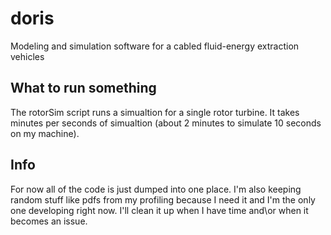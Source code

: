 # doris
Modeling and simulation software for a cabled fluid-energy extraction vehicles

## What to run something
The rotorSim script runs a simualtion for a single rotor turbine. It takes minutes per seconds of simualtion (about 2 minutes to simulate 10 seconds on my machine).

## Info
For now all of the code is just dumped into one place. I'm also keeping random stuff like pdfs from my profiling because I need it and I'm the only one developing right now. I'll clean it up when I have time and\or when it becomes an issue.
